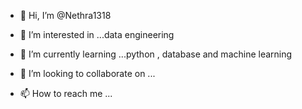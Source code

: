 - 👋 Hi, I’m @Nethra1318
- 👀 I’m interested in ...data engineering 
- 🌱 I’m currently learning ...python , database and machine learning 

- 💞️ I’m looking to collaborate on ...
- 📫 How to reach me ...

<!---
Nethra1318/Nethra1318 is a ✨ special ✨ repository because its `README.md` (this file) appears on your GitHub profile.
You can click the Preview link to take a look at your changes.
--->
